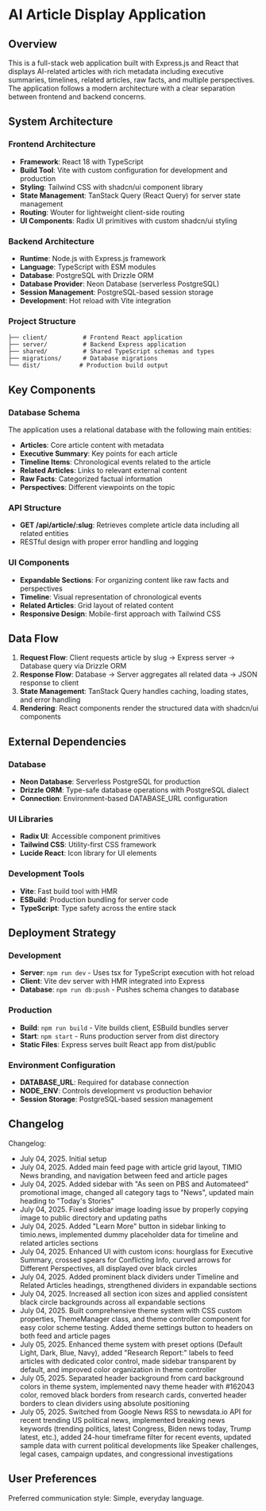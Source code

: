 # AI Article Display Application

## Overview

This is a full-stack web application built with Express.js and React that displays AI-related articles with rich metadata including executive summaries, timelines, related articles, raw facts, and multiple perspectives. The application follows a modern architecture with a clear separation between frontend and backend concerns.

## System Architecture

### Frontend Architecture
- **Framework**: React 18 with TypeScript
- **Build Tool**: Vite with custom configuration for development and production
- **Styling**: Tailwind CSS with shadcn/ui component library
- **State Management**: TanStack Query (React Query) for server state management
- **Routing**: Wouter for lightweight client-side routing
- **UI Components**: Radix UI primitives with custom shadcn/ui styling

### Backend Architecture
- **Runtime**: Node.js with Express.js framework
- **Language**: TypeScript with ESM modules
- **Database**: PostgreSQL with Drizzle ORM
- **Database Provider**: Neon Database (serverless PostgreSQL)
- **Session Management**: PostgreSQL-based session storage
- **Development**: Hot reload with Vite integration

### Project Structure
```
├── client/          # Frontend React application
├── server/          # Backend Express application
├── shared/          # Shared TypeScript schemas and types
├── migrations/      # Database migrations
└── dist/           # Production build output
```

## Key Components

### Database Schema
The application uses a relational database with the following main entities:
- **Articles**: Core article content with metadata
- **Executive Summary**: Key points for each article
- **Timeline Items**: Chronological events related to the article
- **Related Articles**: Links to relevant external content
- **Raw Facts**: Categorized factual information
- **Perspectives**: Different viewpoints on the topic

### API Structure
- **GET /api/article/:slug**: Retrieves complete article data including all related entities
- RESTful design with proper error handling and logging

### UI Components
- **Expandable Sections**: For organizing content like raw facts and perspectives
- **Timeline**: Visual representation of chronological events
- **Related Articles**: Grid layout of related content
- **Responsive Design**: Mobile-first approach with Tailwind CSS

## Data Flow

1. **Request Flow**: Client requests article by slug → Express server → Database query via Drizzle ORM
2. **Response Flow**: Database → Server aggregates all related data → JSON response to client
3. **State Management**: TanStack Query handles caching, loading states, and error handling
4. **Rendering**: React components render the structured data with shadcn/ui components

## External Dependencies

### Database
- **Neon Database**: Serverless PostgreSQL for production
- **Drizzle ORM**: Type-safe database operations with PostgreSQL dialect
- **Connection**: Environment-based DATABASE_URL configuration

### UI Libraries
- **Radix UI**: Accessible component primitives
- **Tailwind CSS**: Utility-first CSS framework
- **Lucide React**: Icon library for UI elements

### Development Tools
- **Vite**: Fast build tool with HMR
- **ESBuild**: Production bundling for server code
- **TypeScript**: Type safety across the entire stack

## Deployment Strategy

### Development
- **Server**: `npm run dev` - Uses tsx for TypeScript execution with hot reload
- **Client**: Vite dev server with HMR integrated into Express
- **Database**: `npm run db:push` - Pushes schema changes to database

### Production
- **Build**: `npm run build` - Vite builds client, ESBuild bundles server
- **Start**: `npm start` - Runs production server from dist directory
- **Static Files**: Express serves built React app from dist/public

### Environment Configuration
- **DATABASE_URL**: Required for database connection
- **NODE_ENV**: Controls development vs production behavior
- **Session Storage**: PostgreSQL-based session management

## Changelog

Changelog:
- July 04, 2025. Initial setup
- July 04, 2025. Added main feed page with article grid layout, TIMIO News branding, and navigation between feed and article pages
- July 04, 2025. Added sidebar with "As seen on PBS and Automateed" promotional image, changed all category tags to "News", updated main heading to "Today's Stories"
- July 04, 2025. Fixed sidebar image loading issue by properly copying image to public directory and updating paths
- July 04, 2025. Added "Learn More" button in sidebar linking to timio.news, implemented dummy placeholder data for timeline and related articles sections
- July 04, 2025. Enhanced UI with custom icons: hourglass for Executive Summary, crossed spears for Conflicting Info, curved arrows for Different Perspectives, all displayed over black circles
- July 04, 2025. Added prominent black dividers under Timeline and Related Articles headings, strengthened dividers in expandable sections
- July 04, 2025. Increased all section icon sizes and applied consistent black circle backgrounds across all expandable sections
- July 04, 2025. Built comprehensive theme system with CSS custom properties, ThemeManager class, and theme controller component for easy color scheme testing. Added theme settings button to headers on both feed and article pages
- July 05, 2025. Enhanced theme system with preset options (Default Light, Dark, Blue, Navy), added "Research Report:" labels to feed articles with dedicated color control, made sidebar transparent by default, and improved color organization in theme controller
- July 05, 2025. Separated header background from card background colors in theme system, implemented navy theme header with #162043 color, removed black borders from research cards, converted header borders to clean dividers using absolute positioning
- July 05, 2025. Switched from Google News RSS to newsdata.io API for recent trending US political news, implemented breaking news keywords (trending politics, latest Congress, Biden news today, Trump latest, etc.), added 24-hour timeframe filter for recent events, updated sample data with current political developments like Speaker challenges, legal cases, campaign updates, and congressional investigations

## User Preferences

Preferred communication style: Simple, everyday language.
